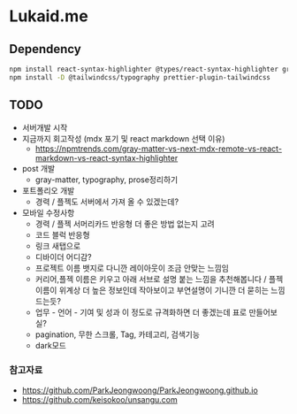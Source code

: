 # Lukaid.me

## Dependency

```bash
npm install react-syntax-highlighter @types/react-syntax-highlighter gray-matter react-icons react-markdown remark-gfm
npm install -D @tailwindcss/typography prettier-plugin-tailwindcss
```

## TODO

- 서버개발 시작
- 지금까지 회고작성 (mdx 포기 및 react markdown 선택 이유)
  - https://npmtrends.com/gray-matter-vs-next-mdx-remote-vs-react-markdown-vs-react-syntax-highlighter
- post 개발
  - gray-matter, typography, prose정리하기
- 포트폴리오 개발
  - 경력 / 플젝도 서버에서 가져 올 수 있겠는데?
- 모바일 수정사항
  - 경력 / 플젝 서머리카드 반응형 더 좋은 방법 없는지 고려
  - 코드 블럭 반응형
  - 링크 새탭으로
  - 디바이더 어디감?
  - 프로젝트 이름 뱃지로 다니깐 레이아웃이 조금 안맞는 느낌임
  - 커리어,플젝 이름은 키우고 아래 서브로 설명 붙는 느낌을 추천해봅니다 / 플젝이름이 위계상 더 높은 정보인데 작아보이고 부연설명이 기니깐 더 묻히는 느낌드는듯?
  - 업무 - 언어 - 기여 및 성과 이 정도로 규격화하면 더 좋겠는데 표로 만들어보실?
  - pagination, 무한 스크롤, Tag, 카테고리, 검색기능
  - dark모드

### 참고자료

- https://github.com/ParkJeongwoong/ParkJeongwoong.github.io
- https://github.com/keisokoo/unsangu.com
